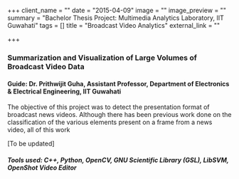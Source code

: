 +++
client_name = ""
date = "2015-04-09"
image = ""
image_preview = ""
summary = "Bachelor Thesis Project: Multimedia Analytics Laboratory, IIT Guwahati"
tags = []
title = "Broadcast Video Analytics"
external_link = ""

+++

### Summarization and Visualization of Large Volumes of Broadcast Video Data
#### **Guide**: Dr. Prithwijit Guha, Assistant Professor, Department of Electronics & Electrical Engineering, IIT Guwahati

The objective of this project was to detect the presentation format of broadcast news videos. Although there has been previous work done on the classification of the various elements present on a frame from a news video, all of this work 

[To be updated]

##### Tools used: C++, Python, OpenCV, GNU Scientific Library (GSL), LibSVM, OpenShot Video Editor